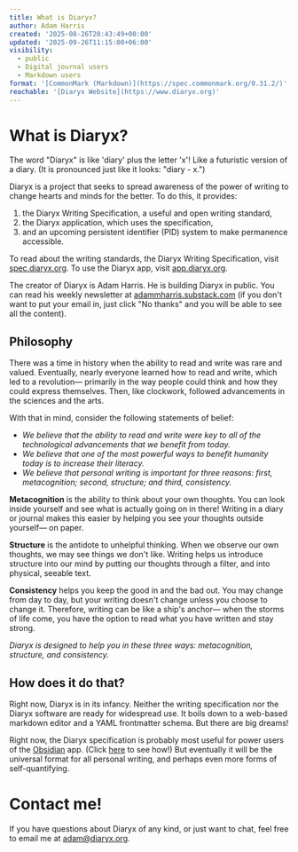 ```yaml
---
title: What is Diaryx?
author: Adam Harris
created: '2025-08-26T20:43:49+00:00'
updated: '2025-09-26T11:15:00+06:00'
visibility:
  - public
  - Digital journal users
  - Markdown users
format: '[CommonMark (Markdown)](https://spec.commonmark.org/0.31.2/)'
reachable: '[Diaryx Website](https://www.diaryx.org)'
---
```


# What is Diaryx?

The word "Diaryx" is like 'diary' plus the letter 'x'! Like a futuristic version of a diary. (It is pronounced just like it looks: "diary - x.")

Diaryx is a project that seeks to spread awareness of the power of writing to change hearts and minds for the better. To do this, it provides:
1. the Diaryx Writing Specification, a useful and open writing standard,
2. the Diaryx application, which uses the specification,
3. and an upcoming persistent identifier (PID) system to make permanence accessible.

To read about the writing standards, the Diaryx Writing Specification, visit [spec.diaryx.org](https://spec.diaryx.org). To use the Diaryx app, visit [app.diaryx.org](https://app.diaryx.org).

The creator of Diaryx is Adam Harris. He is building Diaryx in public. You can read his weekly newsletter at [adammharris.substack.com](https://adammharris.substack.com) (if you don't want to put your email in, just click "No thanks" and you will be able to see all the content).

## Philosophy

There was a time in history when the ability to read and write was rare and valued. Eventually, nearly everyone learned how to read and write, which led to a revolution— primarily in the way people could think and how they could express themselves. Then, like clockwork, followed advancements in the sciences and the arts.

With that in mind, consider the following statements of belief:

- *We believe that the ability to read and write were key to all of the technological advancements that we benefit from today.*
- *We believe that one of the most powerful ways to benefit humanity today is to increase their literacy.*
- *We believe that personal writing is important for three reasons: first, metacognition; second, structure; and third, consistency.*

**Metacognition** is the ability to think about your own thoughts. You can look inside yourself and see what is actually going on in there! Writing in a diary or journal makes this easier by helping you see your thoughts outside yourself— on paper.

**Structure** is the antidote to unhelpful thinking. When we observe our own thoughts, we may see things we don't like. Writing helps us introduce structure into our mind by putting our thoughts through a filter, and into physical, seeable text.

**Consistency** helps you keep the good in and the bad out. You may change from day to day, but your writing doesn't change unless you choose to change it. Therefore, writing can be like a ship's anchor— when the storms of life come, you have the option to read what you have written and stay strong.

*Diaryx is designed to help you in these three ways: metacognition, structure, and consistency.*

## How does it do that?

Right now, Diaryx is in its infancy. Neither the writing specification nor the Diaryx software are ready for widespread use. It boils down to a web-based markdown editor and a YAML frontmatter schema. But there are big dreams!

Right now, the Diaryx specification is probably most useful for power users of the [Obsidian](https://obsidian.md) app. (Click [here](https://github.com/adammharris/diaryx-specification/blob/main/Diaryx-Obsidian%20Workflow.md) to see how!) But eventually it will be the universal format for all personal writing, and perhaps even more forms of self-quantifying.

# Contact me!

If you have questions about Diaryx of any kind, or just want to chat, feel free to email me at [adam@diaryx.org](mailto:adam@diaryx.org).
